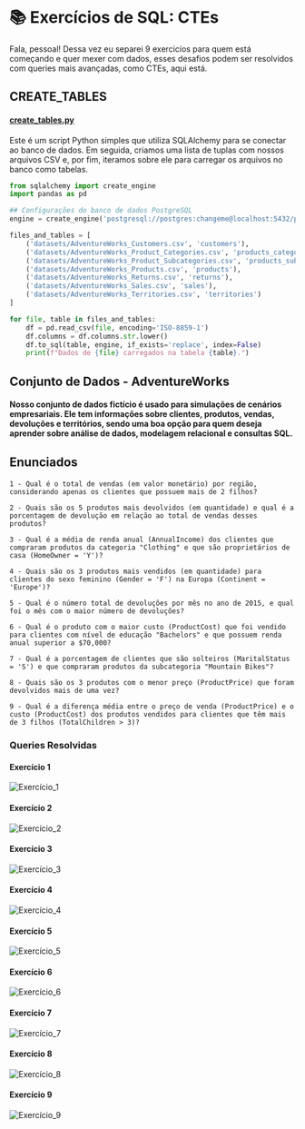 # 📚 Exercícios de SQL: CTEs
Fala, pessoal! Dessa vez eu separei 9 exercicíos para quem está começando e quer mexer com dados, esses desafios podem ser resolvidos com queries mais avançadas, como CTEs, aqui está.

## CREATE_TABLES

#### [create_tables.py](project_queries/create_tables.py)

Este é um script Python simples que utiliza SQLAlchemy para se conectar ao banco de dados. Em seguida, criamos uma lista de tuplas com nossos arquivos CSV e, por fim, iteramos sobre ele para carregar os arquivos no banco como tabelas.


```python
from sqlalchemy import create_engine
import pandas as pd

## Configurações do banco de dados PostgreSQL
engine = create_engine('postgresql://postgres:changeme@localhost:5432/postgres')

files_and_tables = [
    ('datasets/AdventureWorks_Customers.csv', 'customers'),
    ('datasets/AdventureWorks_Product_Categories.csv', 'products_categories'),
    ('datasets/AdventureWorks_Product_Subcategories.csv', 'products_sub_categories'),
    ('datasets/AdventureWorks_Products.csv', 'products'),
    ('datasets/AdventureWorks_Returns.csv', 'returns'),
    ('datasets/AdventureWorks_Sales.csv', 'sales'),
    ('datasets/AdventureWorks_Territories.csv', 'territories')
]

for file, table in files_and_tables:
    df = pd.read_csv(file, encoding='ISO-8859-1') 
    df.columns = df.columns.str.lower()
    df.to_sql(table, engine, if_exists='replace', index=False)
    print(f"Dados de {file} carregados na tabela {table}.")
```

## Conjunto de Dados - AdventureWorks

#### Nosso conjunto de dados fictício é usado para simulações de cenários empresariais. Ele tem informações sobre clientes, produtos, vendas, devoluções e territórios, sendo uma boa opção para quem deseja aprender sobre análise de dados, modelagem relacional e consultas SQL.


## Enunciados

#### 
```
1 - Qual é o total de vendas (em valor monetário) por região, considerando apenas os clientes que possuem mais de 2 filhos?

2 - Quais são os 5 produtos mais devolvidos (em quantidade) e qual é a porcentagem de devolução em relação ao total de vendas desses produtos?

3 - Qual é a média de renda anual (AnnualIncome) dos clientes que compraram produtos da categoria "Clothing" e que são proprietários de casa (HomeOwner = 'Y')?

4 - Quais são os 3 produtos mais vendidos (em quantidade) para clientes do sexo feminino (Gender = 'F') na Europa (Continent = 'Europe')?

5 - Qual é o número total de devoluções por mês no ano de 2015, e qual foi o mês com o maior número de devoluções?

6 - Qual é o produto com o maior custo (ProductCost) que foi vendido para clientes com nível de educação "Bachelors" e que possuem renda anual superior a $70,000?

7 - Qual é a porcentagem de clientes que são solteiros (MaritalStatus = 'S') e que compraram produtos da subcategoria "Mountain Bikes"?

8 - Quais são os 3 produtos com o menor preço (ProductPrice) que foram devolvidos mais de uma vez?

9 - Qual é a diferença média entre o preço de venda (ProductPrice) e o custo (ProductCost) dos produtos vendidos para clientes que têm mais de 3 filhos (TotalChildren > 3)?
```

### Queries Resolvidas

#### Exercício 1
![Exercício_1](prints/Ex1.png)
#### Exercício 2
![Exercício_2](prints/Ex2.png)
#### Exercício 3
![Exercício_3](prints/Ex3.png)
#### Exercício 4
![Exercício_4](prints/Ex4.png)
#### Exercício 5
![Exercício_5](prints/Ex5.png)
#### Exercício 6
![Exercício_6](prints/Ex6.png)
#### Exercício 7
![Exercício_7](prints/Ex7.png)
#### Exercício 8
![Exercício_8](prints/Ex8.png)
#### Exercício 9
![Exercício_9](prints/Ex9.png)
